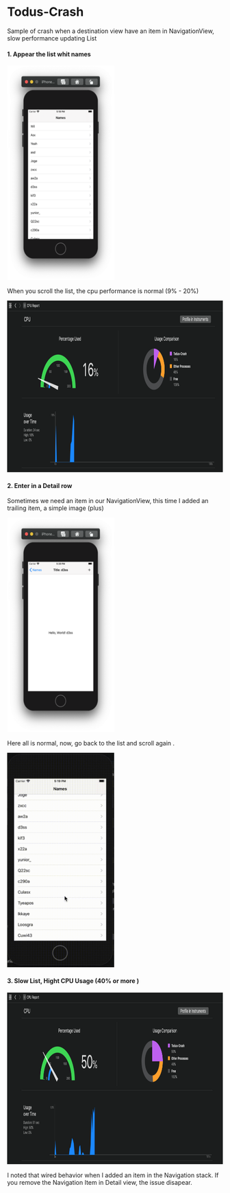 # Todus-Crash
Sample of crash when a destination view have an item in NavigationView, slow performance updating List

#### 1. Appear the list whit names
<img src="Images/list_names.png" width="250" height="500" />

When you scroll the list, the cpu performance is normal (9% - 20%)

<img src="Images/normal_performance.png" width="800" height="400" />

#### 2. Enter in a Detail row

Sometimes we need an item in our NavigationView, this time I added an trailing item, a simple image (plus)

<img src="Images/detailview.png" width="250" height="500" />

Here all is normal, now, go back to the list and scroll again .

<img src="Images/Scrolling .gif" width="250" height="500" />

#### 3. Slow List, Hight CPU Usage (40% or more )

<img src="Images/slow_performance.png" width="800" height="400" />

I noted that wired behavior when I added an item in the Navigation stack. If you remove the Navigation Item in Detail view, the issue disapear.  
